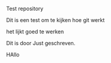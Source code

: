 Test repository

Dit is een test om te kijken hoe git werkt

het lijkt goed te werken

Dit is door Just geschreven.

HAllo
